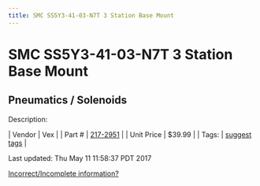```yaml
---
title: SMC SS5Y3-41-03-N7T 3 Station Base Mount
---
```


# SMC SS5Y3-41-03-N7T 3 Station Base Mount
## Pneumatics / Solenoids
Description: 	 

| Vendor | Vex | 
| Part # | [217-2951](http://www.vexrobotics.com/solenoids-and-manifolds.html) | 
| Unit Price | $39.99 | 
| Tags: | [suggest tags](https://docs.google.com/forms/d/e/1FAIpQLSeWyY8v3RgOty-MyWmh9U0iivNYN_molChYyS-0U-o-kOAv_g/viewform) | 

Last updated: Thu May 11 11:58:37 PDT 2017

 [Incorrect/Incomplete information?](https://docs.google.com/forms/d/e/1FAIpQLSeWyY8v3RgOty-MyWmh9U0iivNYN_molChYyS-0U-o-kOAv_g/viewform)